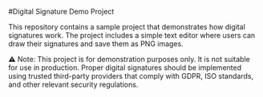 #Digital Signature Demo Project

This repository contains a sample project that demonstrates how digital signatures work. The project includes a simple text editor where users can draw their signatures and save them as PNG images.

⚠️ Note: This project is for demonstration purposes only. It is not suitable for use in production. Proper digital signatures should be implemented using trusted third-party providers that comply with GDPR, ISO standards, and other relevant security regulations.

